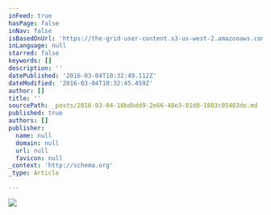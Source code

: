 ```yaml
---
inFeed: true
hasPage: false
inNav: false
isBasedOnUrl: 'https://the-grid-user-content.s3-us-west-2.amazonaws.com/355e7e7b-16dd-46b7-8ddb-bb2a89dac87b.png'
inLanguage: null
starred: false
keywords: []
description: ''
datePublished: '2016-03-04T10:32:49.112Z'
dateModified: '2016-03-04T10:32:45.459Z'
author: []
title: ''
sourcePath: _posts/2016-03-04-16bdbdd9-2e66-48e3-81d0-1883c05403de.md
published: true
authors: []
publisher:
  name: null
  domain: null
  url: null
  favicon: null
_context: 'http://schema.org'
_type: Article

---
```

![](https://s3-us-west-2.amazonaws.com/the-grid-img/p/b149a39962930cb461ac1307cc81f4bf96b6c31e.png)
